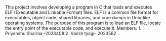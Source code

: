 This project involves developing a program in C that loads and executes ELF (Executable and Linkable Format) files. ELF is a common file format for executables, object code, shared libraries, and core dumps in Unix-like operating systems. The purpose of this program is to load an ELF file, locate the entry point of the executable code, and execute it.
Members:
       1. Priyanshu Sharma -2023408
       2. Vansh tyagi- 2023582
